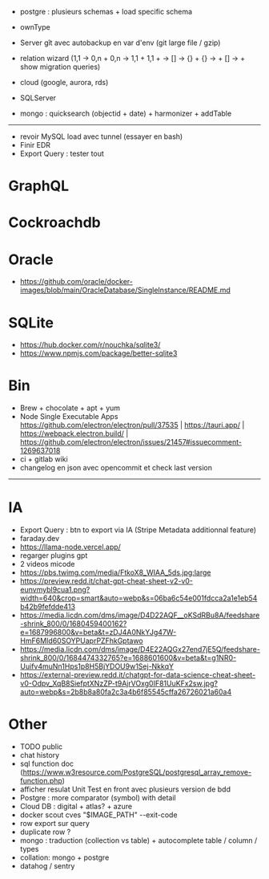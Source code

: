 

- postgre : plusieurs schemas + load specific schema
- ownType

- Server gît avec autobackup en var d'env (git large file / gzip)
- relation wizard (1,1 -> 0,n + 0,n -> 1,1 + 1,1 + -> [] -> {} + {} -> + [] -> + show migration queries)

- cloud (google, aurora, rds)
- SQLServer

- mongo : quicksearch (objectid + date) + harmonizer + addTable


----------------------------------------------------------


- revoir MySQL load avec tunnel (essayer en bash)
- Finir EDR
- Export Query : tester tout

# GraphQL

# Cockroachdb

# Oracle
- https://github.com/oracle/docker-images/blob/main/OracleDatabase/SingleInstance/README.md

# SQLite
- https://hub.docker.com/r/nouchka/sqlite3/
- https://www.npmjs.com/package/better-sqlite3

# Bin
- Brew + chocolate + apt + yum
- Node Single Executable Apps https://github.com/electron/electron/pull/37535 | https://tauri.app/ | https://webpack.electron.build/ | https://github.com/electron/electron/issues/21457#issuecomment-1269637018
- ci + gitlab wiki
- changelog en json avec opencommit et check last version



----------------------------------------------------------



# IA
- Export Query : btn to export via IA (Stripe Metadata additionnal feature)
- faraday.dev
- https://llama-node.vercel.app/
- regarger plugins gpt
- 2 videos micode
- https://pbs.twimg.com/media/FtkoX8_WIAA_5ds.jpg:large
- https://preview.redd.it/chat-gpt-cheat-sheet-v2-v0-eunvmybl9cua1.png?width=640&crop=smart&auto=webp&s=06ba6c54e001fdcca2a1e1eb54b42b9fefdde413
- https://media.licdn.com/dms/image/D4D22AQF__oKSdRBu8A/feedshare-shrink_800/0/1680459400162?e=1687996800&v=beta&t=zDJ4A0NkYJg47W-HmF6MId60SOYPUaprPZFhkGptawo
- https://media.licdn.com/dms/image/D4E22AQGx27end7jE5Q/feedshare-shrink_800/0/1684474332765?e=1688601600&v=beta&t=g1NR0-Uuifv4muNn1Hps1p8H5BjYDOU9w1Sej-NkkqY
- https://external-preview.redd.it/chatgpt-for-data-science-cheat-sheet-v0-Odpv_XqB8SiefptXNzZP-t9AjrVOxg0IF81UuKFx2sw.jpg?auto=webp&s=2b8b8a80fa2c3a4b6f85545cffa26726021a60a4


# Other
- TODO public
- chat history
- sql function doc (https://www.w3resource.com/PostgreSQL/postgresql_array_remove-function.php)
- afficher resulat Unit Test en front avec plusieurs version de bdd
- Postgre : more comparator (symbol) with detail
- Cloud DB : digital + atlas? + azure
- docker scout cves "$IMAGE_PATH" --exit-code
- row export sur query
- duplicate row ?
- mongo : traduction (collection vs table) + autocomplete table / column / types
- collation: mongo + postgre
- datahog / sentry
